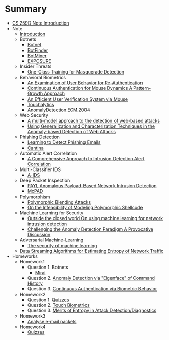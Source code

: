 # Summary

* [CS 259D Note Introduction](readme.md)
* Note
    * [Introduction](note/Introduction.md)
    * Botnets
        * [Botnet](note/Botnet.md)
        * [BotFinder](note/BotFinder.md)
        * [BotMiner](note/BotMiner.md)
        * [EXPOSURE](note/EXPOSURE.md)
    * Insider Threats
        * [One-Class Training for Masquerade Detection](note/One-Class_Training_for_Masquerade_Detection.md)
    * Behavioral Biometrics
        * [An Examination of User Behavior for Re-Authentication](note/An_Examination_of_User_Behavior_for_Re-Authentication.md)
        * [Continuous Authentication for Mouse Dynamics A Pattern-Growth Approach](note/Continuous_Authentication_for_Mouse_Dynamics_A_Pattern-Growth_Approach.md)
        * [An Efficient User Verification System via Mouse](note/An_Efficient_User_Verification_System_via_Mouse.md)
        * [Touchalytics](note/Touchalytics.md)
        * [AnomalyDetection ECM.2004](note/AnomalyDetection_ECM.2004.md)
    * Web Security
        * [A multi-model approach to the detection of web-based attacks](note/A_multi-model_approach_to_the_detection_of_web-based_attacks.md)
        * [Using Generalization and Characterization Techniques in the Anomaly-based Detection of Web Attacks](note/Using_Generalization_and_Characterization_Techniques_in_the_Anomaly-based_Detection_of_Web_Attacks.md)
    * Phishing Detection
        * [Learning to Detect Phishing Emails](note/Learning_to_Detect_Phishing_Emails.md)
        * [Cantina](note/Cantina.md)
    * Automatic Alert Correlation
        * [A Comprehensive Approach to Intrusion Detection Alert Correlation](note/A_Comprehensive_Approach_to_Intrusion_Detection_Alert_Correlation.md)
    * Multi-Classifier IDS
        * [A-IDS](note/A-IDS.md)
    * Deep Packet Inspection
        * [PAYL Anomalous Payload-Based Network Intrusion Detection](note/PAYL_Anomalous_Payload-Based_Network_Intrusion_Detection.md)
        * [McPAD](note/McPAD.md)
    * Polymorphism
        * [Polymorphic Blending Attacks](note/Polymorphic_Blending_Attacks.md)
        * [On the Infeasibility of Modeling Polymorphic Shellcode](note/On_the_Infeasibility_of_Modeling_Polymorphic_Shellcode.md)
    * Machine Learning for Security
        * [Outside the closed world On using machine learning for network intrusion detection](note/Outside_the_closed_world_On_using_machine_learning_for_network_intrusion_detection.md)
        * [Challenging the Anomaly Detection Paradigm A Provocative Discussion](note/Challenging_the_Anomaly_Detection_Paradigm_A_Provocative_Discussion.md)
    * Adversarial Machine-Learning
        * [The security of machine learning](note/The_security_of_machine_learning.md)
    * [Data Streaming Algorithms for Estimating Entropy of Network Traffic](note/Data_Streaming_Algorithms_for_Estimating_Entropy_of_Network_Traffic.md)
* Homeworks
    * Homework1
        * Question 1. Botnets
            * [Mirai](hw/hw1/q1_mirai.md)
        * Question 2. [Anomaly Detection via "Eigenface" of Command History](hw/hw1/q2_eigenface.md)
        * Question 3. [Continuous Authentication via Biometric Behavior](hw/hw1/q3_keystroke.md)
    * Homework2
        * Question 1. [Quizzes](hw/hw2/q1_Quiz.md)
        * Question 2. [Touch Biometrics](hw/hw2/q2_Touch_Biometrics.md)
        * Question 3. [Merits of Entropy in Attack Detection/Diagnostics](hw/hw2/q3_server_log_entropy.md)
    * Homework3
        * [Analyse e-mail packets](hw/hw3/q3_server_log_entropy.md)
    *  Homework4
        * [Quizzes](hs/hw4/q1.md)

